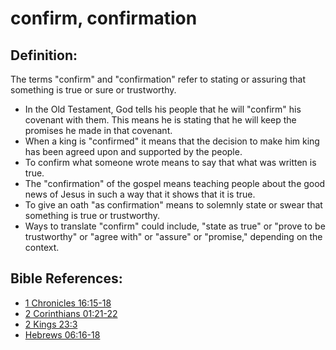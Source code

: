 # confirm, confirmation #

## Definition: ##

The terms "confirm" and "confirmation" refer to stating or assuring that something is true or sure or trustworthy.

* In the Old Testament, God tells his people that he will "confirm" his covenant with them. This means he is stating that he will keep the promises he made in that covenant.
* When a king is "confirmed" it means that the decision to make him king has been agreed upon and supported by the people.
* To confirm what someone wrote means to say that what was written is true.
* The "confirmation" of the gospel means teaching people about the good news of Jesus in such a way that it shows that it is true.
* To give an oath "as confirmation" means to solemnly state or swear that something is true or trustworthy.
* Ways to translate "confirm" could include, "state as true" or "prove to be trustworthy" or "agree with" or "assure" or "promise," depending on the context.



## Bible References: ##

* [1 Chronicles 16:15-18](en/tn/1ch/help/16/15)
* [2 Corinthians 01:21-22](en/tn/2co/help/01/21)
* [2 Kings 23:3](en/tn/2ki/help/23/03)
* [Hebrews 06:16-18](en/tn/heb/help/06/16)